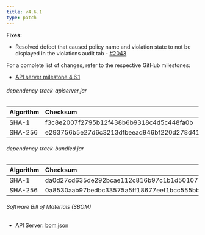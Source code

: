 ```yaml
---
title: v4.6.1
type: patch
---
```


**Fixes:**

* Resolved defect that caused policy name and violation state to not be displayed in the violations audit tab - [#2043]

For a complete list of changes, refer to the respective GitHub milestones:

* [API server milestone 4.6.1](https://github.com/DependencyTrack/dependency-track/milestone/28?closed=1)

###### dependency-track-apiserver.jar

| Algorithm | Checksum                                                         |
|:----------|:-----------------------------------------------------------------|
| SHA-1     | f3c8e2007f2795b12f438b6b9318c4d5c448fa0b                         |
| SHA-256   | e293756b5e27d6c3213dfbeead946bf220d278d418c817c74a81fda395764977 |

###### dependency-track-bundled.jar

| Algorithm | Checksum                                                         |
|:----------|:-----------------------------------------------------------------|
| SHA-1     | da0d27cd635de292bcae112c816b97c1b1d50107                         |
| SHA-256   | 0a8530aab97bedbc33575a5ff18677eef1bcc555bb038150229bc5147c7ef522 |

###### Software Bill of Materials (SBOM)

* API Server: [bom.json](https://github.com/DependencyTrack/dependency-track/releases/download/4.6.1/bom.json)

[#2043]: https://github.com/DependencyTrack/dependency-track/issues/2043
